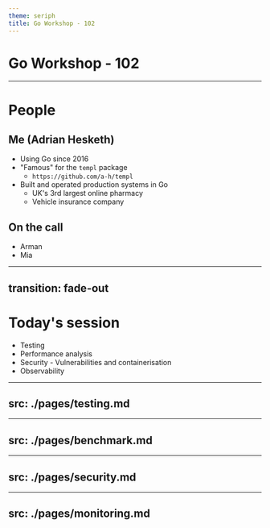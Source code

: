 ```yaml
---
theme: seriph
title: Go Workshop - 102
---
```


# Go Workshop - 102

---

# People

## Me (Adrian Hesketh)

- Using Go since 2016
- "Famous" for the `templ` package
  - `https://github.com/a-h/templ`
- Built and operated production systems in Go
  - UK's 3rd largest online pharmacy
  - Vehicle insurance company

## On the call

- Arman
- Mia

---
transition: fade-out
---

# Today's session

- Testing
- Performance analysis
- Security - Vulnerabilities and containerisation
- Observability

---
src: ./pages/testing.md
---

---
src: ./pages/benchmark.md
---

---
src: ./pages/security.md
---

---
src: ./pages/monitoring.md
---
